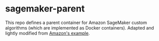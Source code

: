 # sagemaker-parent

This repo defines a parent container for Amazon SageMaker custom algorithms (which are implemented as Docker containers). Adapted and lightly modified from [Amazon's example](https://github.com/awslabs/amazon-sagemaker-examples/blob/master/advanced_functionality/scikit_bring_your_own/scikit_bring_your_own.ipynb).

